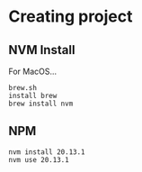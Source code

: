 # Creating project

## NVM Install

For MacOS...

```shell
brew.sh
install brew
brew install nvm
```

## NPM

```shell
nvm install 20.13.1
nvm use 20.13.1
```
